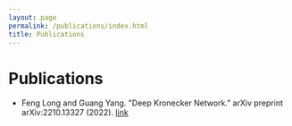 ```yaml
---
layout: page
permalink: /publications/index.html
title: Publications
---
```


# Publications

- Feng Long and Guang Yang. "Deep Kronecker Network." arXiv preprint arXiv:2210.13327 (2022). [link](https://arxiv.org/abs/2210.13327)
